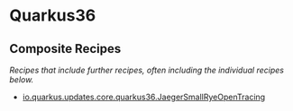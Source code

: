 # Quarkus36

## Composite Recipes

_Recipes that include further recipes, often including the individual recipes below._

* [io.quarkus.updates.core.quarkus36.JaegerSmallRyeOpenTracing](./jaegersmallryeopentracing.md)


